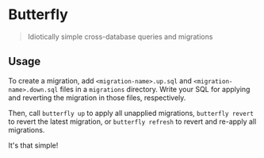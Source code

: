 # Butterfly
> Idiotically simple cross-database queries and migrations

## Usage
To create a migration, add `<migration-name>.up.sql` and `<migration-name>.down.sql` files in a `migrations` directory. Write your SQL for applying and reverting the migration in those files, respectively.

Then, call `butterfly up` to apply all unapplied migrations, `butterfly revert` to revert the latest migration, or `butterfly refresh` to revert and re-apply all migrations.

It's that simple!